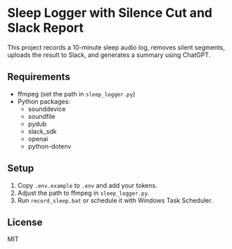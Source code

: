 # Sleep Logger with Silence Cut and Slack Report

This project records a 10-minute sleep audio log, removes silent segments, uploads the result to Slack, and generates a summary using ChatGPT.

## Requirements

- ffmpeg (set the path in `sleep_logger.py`)
- Python packages:
  - sounddevice
  - soundfile
  - pydub
  - slack_sdk
  - openai
  - python-dotenv

## Setup

1. Copy `.env.example` to `.env` and add your tokens.
2. Adjust the path to ffmpeg in `sleep_logger.py`.
3. Run `record_sleep.bat` or schedule it with Windows Task Scheduler.

## License

MIT
